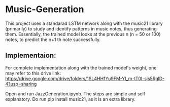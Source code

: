 # Music-Generation

This project uses a standarad LSTM network along with the music21 library (primarily) to study and identify patterns in music notes, thus generating them. Essentially, the trained model looks at the previous n (n = 50 or 100) notes, to predict the n+1 th note successfully.

## Implementaion: 

For complete implementation along with the trained model's weight, one may refer to this drive link:
https://drive.google.com/drive/folders/1SL4HH1Yu9FM-YI_m-tT0I-sjs5RglD-4?usp=sharing

Open and run JazzGeneration.ipynb. The steps are simple and self explanatory. Do run pip install music21, as it is an extra library.
